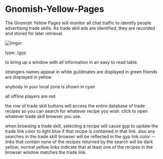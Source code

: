 # Gnomish-Yellow-Pages
The Gnomish Yellow Pages will monitor all chat traffic to identify people advertising trade skills. As trade skill ads are identified, they are recorded and stored for later retrieval.


![Imgur](https://media.forgecdn.net/avatars/63/336/636142291442151952.jpg)

type: /gyp

to bring up a window with all information in an easy to read table.


strangers names appear in white guildmates are displayed in green friends are displayed in yellow

anybody in your local zone is shown in cyan

all offline players are red


the row of trade skill buttons will access the entire database of trade recipes so you can search for whatever recipe you wish. click to open whatever trade skill browser you use.

when browsing a trade skill, selecting a recipe will cause gyp to update the trade link color to light blue if that recipe is contained in that link. also any searches in the trade skill browser will be reflected in the gyp link color -- links that contain none of the recipes returned by the search will be dark yellow; normal yellow links indicate that at least one of the recipes in the browser window matches the trade link.
